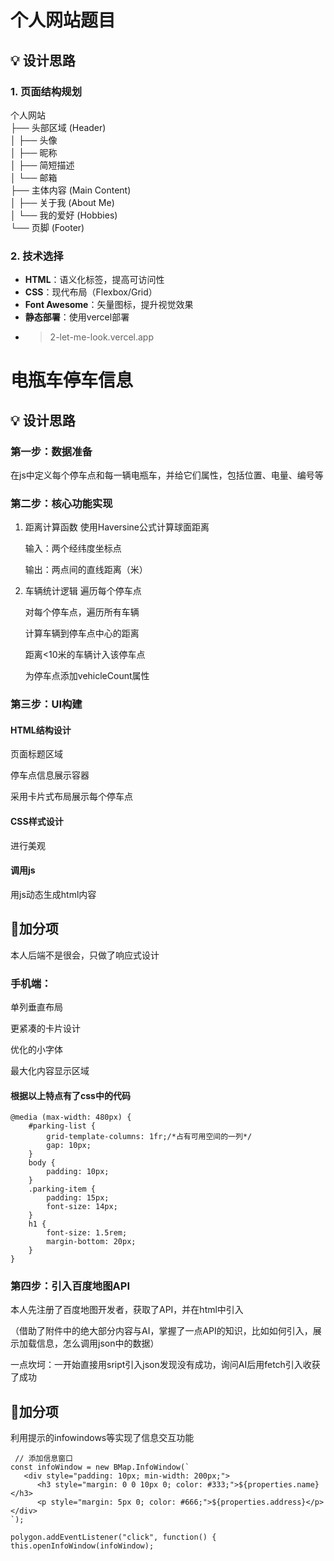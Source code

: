 # 个人网站题目

## 💡 设计思路

### 1. 页面结构规划  
个人网站  
├── 头部区域 (Header)  
│ ├── 头像  
│ ├── 昵称  
│ ├── 简短描述  
│ └── 邮箱  
├── 主体内容 (Main Content)  
│ ├── 关于我 (About Me)  
│ └── 我的爱好 (Hobbies)  
└── 页脚 (Footer)   

### 2. 技术选择
- **HTML**：语义化标签，提高可访问性
- **CSS**：现代布局（Flexbox/Grid）
- **Font Awesome**：矢量图标，提升视觉效果
- **静态部署**：使用vercel部署
- >2-let-me-look.vercel.app

# 电瓶车停车信息  

## 💡 设计思路  

### 第一步：数据准备

在js中定义每个停车点和每一辆电瓶车，并给它们属性，包括位置、电量、编号等


### 第二步：核心功能实现
1. 距离计算函数
   使用Haversine公式计算球面距离

   输入：两个经纬度坐标点

   输出：两点间的直线距离（米）

2. 车辆统计逻辑
   遍历每个停车点

   对每个停车点，遍历所有车辆

   计算车辆到停车点中心的距离

   距离<10米的车辆计入该停车点

   为停车点添加vehicleCount属性

### 第三步：UI构建
#### HTML结构设计
页面标题区域

停车点信息展示容器

采用卡片式布局展示每个停车点

#### CSS样式设计
进行美观

#### 调用js
用js动态生成html内容  


## 🎨加分项  
本人后端不是很会，只做了响应式设计

### 手机端：

   单列垂直布局

   更紧凑的卡片设计

   优化的小字体

   最大化内容显示区域

#### 根据以上特点有了css中的代码  

```
@media (max-width: 480px) {
    #parking-list {
        grid-template-columns: 1fr;/*占有可用空间的一列*/
        gap: 10px;
    }
    body {
        padding: 10px;
    }
    .parking-item {
        padding: 15px;
        font-size: 14px;
    }
    h1 {
        font-size: 1.5rem;
        margin-bottom: 20px;
    }
}  
```


### 第四步：引入百度地图API  

本人先注册了百度地图开发者，获取了API，并在html中引入  

（借助了附件中的绝大部分内容与AI，掌握了一点API的知识，比如如何引入，展示加载信息，怎么调用json中的数据）  

一点坎坷：一开始直接用sript引入json发现没有成功，询问AI后用fetch引入收获了成功  

## 🎨加分项    
利用提示的infowindows等实现了信息交互功能  
```
 // 添加信息窗口
const infoWindow = new BMap.InfoWindow(`
   <div style="padding: 10px; min-width: 200px;">
      <h3 style="margin: 0 0 10px 0; color: #333;">${properties.name}</h3>
      <p style="margin: 5px 0; color: #666;">${properties.address}</p>
</div>
`);
                
polygon.addEventListener("click", function() {
this.openInfoWindow(infoWindow);
```

